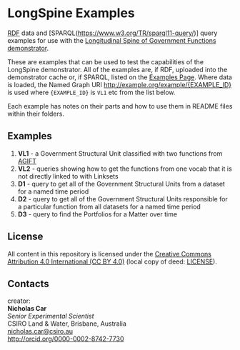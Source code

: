 # LongSpine Examples
[RDF](https://www.w3.org/RDF/) data and [SPARQL(https://www.w3.org/TR/sparql11-query/)] query examples for use with the [Longitudinal Spine of Government Functions demonstrator](https://longspine.cat).

These are examples that can be used to test the capabilities of the LongSpine demonstrator. All of the examples are, if RDF, uploaded into the demonstrator cache or, if  SPARQL, listed on the [Examples Page](https://longspine.cat/examples). Where data is loaded, the Named Graph URI <http://example.org/example/{EXAMPLE_ID}> is used where `{EXAMPLE_ID}` is `VL1` etc from the list below.

Each example has notes on their parts and how to use them in README files within their folders.


## Examples
1. **VL1** - a Government Structural Unit classified with two functions from [AGIFT](http://data.naa.gov.au/def/agift)
1. **VL2** - queries showing how to get the functions from one vocab that it is not directly linked to with Linksets
1. **D1** - query to get all of the Government Structural Units from a dataset for a named time period
1. **D2** - query to get all of the Government Structural Units responsible for a particular function from all datasets for a named time period
1. **D3** - query to find the Portfolios for a Matter over time


## License
All content in this repository is licensed under the [Creative Commons Attribution 4.0 International (CC BY 4.0)](https://creativecommons.org/licenses/by/4.0/) (local copy of deed: [LICENSE](LICENSE)).


## Contacts
creator:  
**Nicholas Car**  
*Senior Experimental Scientist*  
CSIRO Land & Water, Brisbane, Australia    
<nicholas.car@csiro.au>  
<http://orcid.org/0000-0002-8742-7730>  
